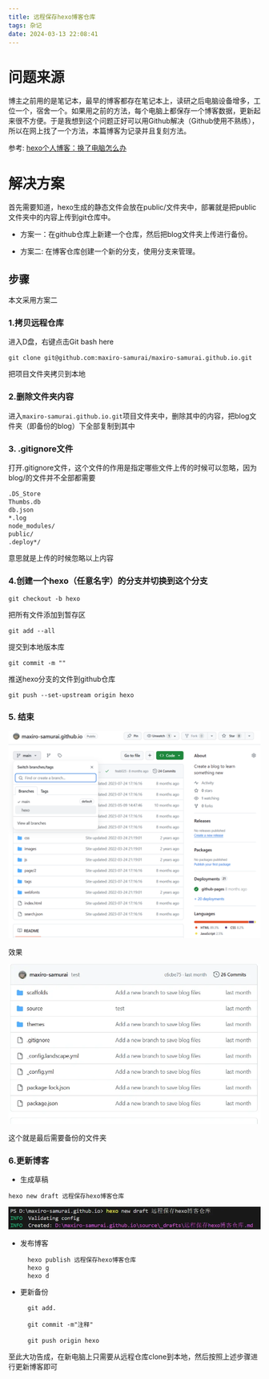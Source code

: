 ```yaml
---
title: 远程保存hexo博客仓库
tags: 杂记
date: 2024-03-13 22:08:41
---
```



# 问题来源

博主之前用的是笔记本，最早的博客都存在笔记本上，读研之后电脑设备增多，工位一个，宿舍一个。如果用之前的方法，每个电脑上都保存一个博客数据，更新起来很不方便。于是我想到这个问题正好可以用Github解决（Github使用不熟练），所以在网上找了一个方法，本篇博客为记录并且复刻方法。

参考: [hexo个人博客：换了电脑怎么办](https://blog.csdn.net/heimu24/article/details/81210640)

# 解决方案

首先需要知道，hexo生成的静态文件会放在public/文件夹中，部署就是把public文件夹中的内容上传到git仓库中。

* 方案一：在github仓库上新建一个仓库，然后把blog文件夹上传进行备份。

* 方案二: 在博客仓库创建一个新的分支，使用分支来管理。

## 步骤
本文采用方案二

### 1.拷贝远程仓库
进入D盘，右键点击Git bash here

``` 
git clone git@github.com:maxiro-samurai/maxiro-samurai.github.io.git
```
把项目文件夹拷贝到本地

### 2.删除文件夹内容
进入`maxiro-samurai.github.io.git`项目文件夹中，删除其中的内容，把blog文件夹（即备份的blog）下全部复制到其中

### 3. .gitignore文件
打开.gitignore文件，这个文件的作用是指定哪些文件上传的时候可以忽略，因为blog/的文件并不全部都需要

```
.DS_Store
Thumbs.db
db.json
*.log
node_modules/
public/
.deploy*/

```
意思就是上传的时候忽略以上内容


### 4.创建一个hexo（任意名字）的分支并切换到这个分支

    git checkout -b hexo 

把所有文件添加到暂存区

    git add --all

提交到本地版本库

    git commit -m ""

推送hexo分支的文件到github仓库

    git push --set-upstream origin hexo

### 5. 结束


![image](https://github.com/maxiro-samurai/picx-images-hosting/raw/master/image.1zi0g7771p.png)

效果


![image](https://github.com/maxiro-samurai/picx-images-hosting/raw/master/image.7p3crs3ype.webp)

这个就是最后需要备份的文件夹


### 6.更新博客


* 生成草稿
```
hexo new draft 远程保存hexo博客仓库
```
![image](https://github.com/maxiro-samurai/picx-images-hosting/raw/master/image.67x7q1a3my.webp)

* 发布博客

        hexo publish 远程保存hexo博客仓库
        hexo g 
        hexo d

* 更新备份

        git add.

        git commit -m"注释"

        git push origin hexo



至此大功告成，在新电脑上只需要从远程仓库clone到本地，然后按照上述步骤进行更新博客即可

